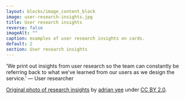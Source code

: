 ```yaml
---
layout: blocks/image_content_block
image: user-research-insights.jpg
title: User research insights
reverse: false
imageAlt: ""
caption: examples of user research insights on cards.
default: 2
section: User research insights
---
```


‘We print out insights from user research so the team can constantly be referring back to what we’ve learned from our users as we design the service.’ — User researcher

[Original photo of research insights](https://www.flickr.com/photos/135679646@N07/23885729860/sizes/l) by [adrian yee](https://www.flickr.com/photos/135679646@N07/) under [CC BY 2.0](https://creativecommons.org/licenses/by/2.0/).
